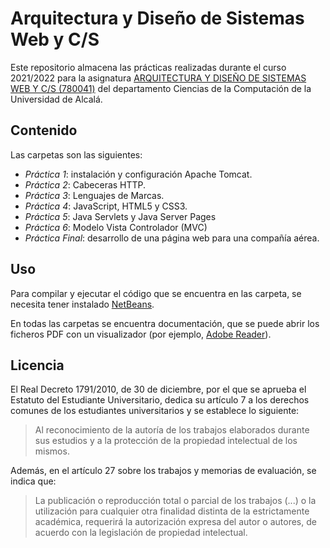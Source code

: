 # Arquitectura y Diseño de Sistemas Web y C/S

Este repositorio almacena las prácticas realizadas durante el curso 2021/2022 para la asignatura [ARQUITECTURA Y DISEÑO DE SISTEMAS WEB Y C/S (780041)](https://www.uah.es/es/estudios/estudios-oficiales/grados/asignatura/Arquitectura-y-Diseno-de-Sistemas-Web-y-C-s-780041/) del departamento Ciencias de la Computación de la Universidad de Alcalá.

## Contenido

Las carpetas son las siguientes:

- _Práctica 1_: instalación y configuración Apache Tomcat.
- _Práctica 2_: Cabeceras HTTP.
- _Práctica 3_: Lenguajes de Marcas.
- _Práctica 4_: JavaScript, HTML5 y CSS3.
- _Práctica 5_: Java Servlets y Java Server Pages
- _Práctica 6_: Modelo Vista Controlador (MVC)
- _Práctica Final_: desarrollo de una página web para una compañía aérea.

## Uso

Para compilar y ejecutar el código que se encuentra en las carpeta, se necesita tener instalado [NetBeans](https://netbeans.apache.org/).

En todas las carpetas se encuentra documentación, que se puede abrir los ficheros PDF con un visualizador (por ejemplo, [Adobe Reader](https://get.adobe.com/es/reader/)).

## Licencia

El Real Decreto 1791/2010, de 30 de diciembre, por el que se aprueba el Estatuto del Estudiante Universitario, dedica su artículo 7 a los derechos comunes de los estudiantes universitarios y se establece lo siguiente:

> Al reconocimiento de la autoría de los trabajos elaborados durante sus estudios y a la protección de la propiedad intelectual de los mismos.

Además, en el artículo 27 sobre los trabajos y memorias de evaluación, se indica que:
> La publicación o reproducción total o parcial de los trabajos (...) o la utilización para cualquier otra finalidad distinta de la estrictamente académica, requerirá la autorización expresa del autor o autores, de acuerdo con la legislación de propiedad intelectual.
